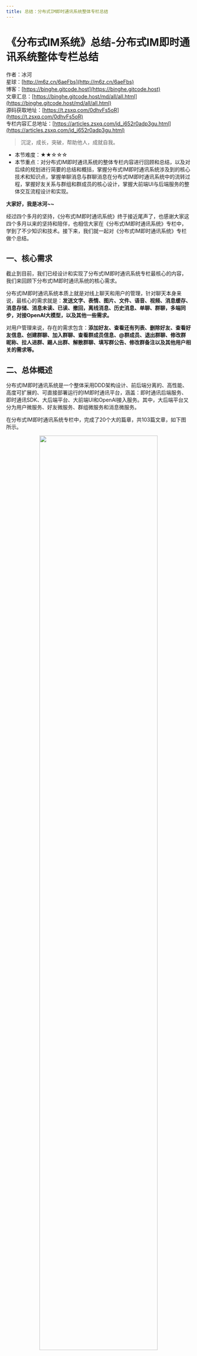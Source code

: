 ```yaml
---
title: 总结：分布式IM即时通讯系统整体专栏总结
---
```


# 《分布式IM系统》总结-分布式IM即时通讯系统整体专栏总结

作者：冰河
<br/>星球：[http://m6z.cn/6aeFbs](http://m6z.cn/6aeFbs)
<br/>博客：[https://binghe.gitcode.host](https://binghe.gitcode.host)
<br/>文章汇总：[https://binghe.gitcode.host/md/all/all.html](https://binghe.gitcode.host/md/all/all.html)
<br/>源码获取地址：[https://t.zsxq.com/0dhvFs5oR](https://t.zsxq.com/0dhvFs5oR)
<br/>专栏内容汇总地址：[https://articles.zsxq.com/id_i652r0adp3gu.html](https://articles.zsxq.com/id_i652r0adp3gu.html)

> 沉淀，成长，突破，帮助他人，成就自我。

* 本节难度：★★☆☆☆
* 本节重点：对分布式IM即时通讯系统的整体专栏内容进行回顾和总结，以及对后续的规划进行简要的总结和概括，掌握分布式IM即时通讯系统涉及到的核心技术和知识点，掌握单聊消息与群聊消息在分布式IM即时通讯系统中的流转过程，掌握好友关系与群组和群成员的核心设计，掌握大前端UI与后端服务的整体交互流程设计和实现。

**大家好，我是冰河~~**

经过四个多月的坚持，《分布式IM即时通讯系统》终于接近尾声了，也感谢大家这四个多月以来的坚持和陪伴，也相信大家在《分布式IM即时通讯系统》专栏中，学到了不少知识和技术。接下来，我们就一起对《分布式IM即时通讯系统》专栏做个总结。

## 一、核心需求

截止到目前，我们已经设计和实现了分布式IM即时通讯系统专栏最核心的内容， 我们来回顾下分布式IM即时通讯系统的核心需求。

分布式IM即时通讯系统本质上就是对线上聊天和用户的管理，针对聊天本身来说，最核心的需求就是：**发送文字、表情、图片、文件、语音、视频、消息缓存、消息存储、消息未读、已读、撤回，离线消息、历史消息、单聊、群聊，多端同步，对接OpenAI大模型，以及其他一些需求。**

对用户管理来说，存在的需求包含：**添加好友、查看还有列表、删除好友、查看好友信息、创建群聊、加入群聊、查看群成员信息、@群成员、退出群聊、修改群昵称、拉人进群、踢人出群、解散群聊、填写群公告、修改群备注以及其他用户相关的需求等。**

## 二、总体概述

分布式IM即时通讯系统是一个整体采用DDD架构设计、前后端分离的、高性能、高度可扩展的、可直接部署运行的IM即时通讯平台，涵盖：即时通讯后端服务、即时通讯SDK、大后端平台、大前端UI和OpenAI接入服务。其中，大后端平台又分为用户微服务、好友微服务、群组微服务和消息微服务。

在分布式IM即时通讯系统专栏中，完成了20个大的篇章，共103篇文章，如下图所示。

<div align="center">
    <img src="https://binghe.gitcode.host/images/project/im/2024-03-10-001.png?raw=true" width="80%">
    <br/>
</div>

可以这么说，在分布式IM即时通讯系统中，我们已经完整实现了即时通讯最基础和最核心的功能，支持好友和群组关系，支持单聊和群聊，支持发送文本消息、表情消息、图片消息、文件消息、语音消息和双向视频呼叫。并且在单聊消息流程和群聊消息流程中，接入了OpenAI大模型。

在分布式IM即时通讯系统的整体架构设计和实现中，共分为即时通讯后端服务、即时通讯SDK、大后端平台、大前端UI和OpenAI接入服务。其中，大后端平台又分成了用户微服务、好友微服务、群组微服务和消息微服务。每个部分都是高度可扩展、可独立部署运行的，并且每一部分都支持集群化部署。

<div align="center">
    <img src="https://binghe.gitcode.host/images/project/im/2024-03-10-002.png?raw=true" width="70%">
    <br/>
</div>

通过《分布式IM即时通讯系统》专栏，让大家从需求设计、原型设计、架构设计、编码实现、项目优化、项目部署、极致优化等多个层面真正掌握高并发、高性能、高可用、高可扩展和高可维护项目的架构设计与实际落地方案。

另外，每一篇专栏的内容，冰河都会为其录制对应的视频课程进行加持。

<div align="center">
    <img src="https://binghe.gitcode.host/images/project/im/2024-03-10-003.png?raw=true" width="70%">
    <br/>
</div>

通过文章+视频+小册+源码+答疑的方式进行全方位学习，还有比这更爽的事情吗？

## 三、技术选型

在技术选型上，除了采用SpringBoot等基础框架外，也会采用容器化方案。为了尽量降低技术门槛，在整个分布式IM即时通讯系统的技术选型中，主要采用市面上比较主流的技术框架和方案，具体技术选型如下所示。

- 开发框架：SpringBoot、SpringCloud、SpringCloud Alibaba、Dubbo。
- 缓存：Redis分布式缓存+Guava本地缓存。
- 数据库：MySQL、TiDB、HBase。
- 流量网关：OpenResty+Lua。
- 业务网关：SpringCloud Gateway + Sentinel。
- 持久层框架：MyBatis、Mybatis-Plus。
- 服务配置、服务注册与发现：Nacos。
- 消息中间件：RocketMQ。
- 网络通信：Netty。
- 文件存储：Minio。
- 日志可视化治理：ELK。
- 容器化管理：Swarm、Portainer。
- 监控：Prometheus、Grafana。
- 前端：Vue。
- 单元测试：Junit。
- 基准测试：JMH。
- 压力测试：JMeter。

**授人以鱼，不如授人以渔。后续我会把监控平台、容器化管理、日志可视化、大数据等等内容单独拿出来讲，每项技术、每个框架单独写个小项目实操，这样安排的话，相信大家会对这部分内容有更加深刻的理解，后续无论是哪个项目，只要是涉及到监控、容器化、链路追踪、日志可视化、大数据相关的内容时，大家都可以参考这部分内容进行实现。**

所以，通过分布式IM即时通讯系统，可以学习到微服务领域和DDD架构领域的主流核心技术。

## 四、适应人群

由于分布式IM即时通讯统是从需求立项开始，从零一步步搭建环境、设计原型、设计架构、编码开发、运行调试和上线部署的，使用到的技术也是带着大家直接上手的。所以，整个专栏从小白到有一定开发经验的中高级工程师，有一定基础的架构师都可以学习。如果你当前或者长期受如下问题困扰，那你就更需要学习《分布式IM即时通讯系统》专栏了。

* 在校大学生，想在毕业设计时，写一个有亮点的项目让导师眼前一亮。
* 应届毕业生，找实习或工作时，想让自己的项目更具竞争力。

- 一直在小公司做CRUD，并发编程没接触过，更别提如何高并发实际项目了。
- 公司项目没什么并发，在线人数也不多，学了很多并发编程相关的知识不知道怎么用。
- 学了很多并发编程的知识，也知道一些概念，能说出一些简单的方案，但是没实际项目经验。
- 自我感觉掌握了一些高并发编程的技术方案，但是如果真正做项目时，还是不知道如何下手。
- 简历上写了熟悉并发编程，在面试过程中，面试官一般会问秒杀系统，实时消息推动系统，IM即时通讯系统，或者其他高并发项目实战问题，不知道怎么回答。
- 在大厂工作多年，参与了一些系统的建设与研发，但是也没机会参与像秒杀系统，IM即时通讯系统这样高并发、大流量的系统的整个建设过程。
- 其他问题。。。

可以看到，如果小公司的小伙伴受限于业务，接触不到高并发、大流量的业务场景，大厂的小伙伴由于某些原因没有被分到高并发、大流量业务部门。没有系统性落地成实际高并发项目的经验，这样的小伙伴更需要学习《分布式IM即时通讯系统》。

如果小伙们是在线大学生，想让自己的毕业设计项目更加具备亮点，如果是应届毕业生，找实习或者工作时，想让自己的项目更具竞争力，都可以学习《分布式IM即时通讯系统》。

另外，冰河在星球分享了1000+套精美简历模板，助力小伙伴们跳槽面试、升职加薪，加入星球，猛戳如下链接获取。

* 简历模板：[https://t.zsxq.com/193DYfk3U](https://t.zsxq.com/193DYfk3U)

##  五、如何学习

1.加入 **冰河技术** 知识星球（文末有知识星球优惠券，IM即时通讯系统完结了，即将涨价），才能查看星球专栏文章，学习专栏视频课程，查看置顶消息，申请加入项目，才能看到项目代码和技术小册，如果未申请加入项目，点击项目链接，你会发现是404页面。

2.专栏的每一章会对应一个代码分支，需要切换对应的分支学习对应的视频和文章的代码分支，同时，分布式IM即时通讯系统的每个服务模块都对应着一个单独的代码仓库，大家对照学习即可。

3.学习过程中最好按照章节顺序来学习，每一章前后都是比较连贯的，并且每一章的代码实现也有先后顺序，这样按照从前往后的顺序学习，最终你会实现一个完整的分布式IM即时通讯系统。

**注意：学习的过程，不是复制粘贴代码的过程，赋值粘贴代码是没有任何意义的，最好的学习方式就是自己动手实现代码，然后思考、总结。**

4.代码结构：master分支是最新的全量代码，专栏中每一个章节和视频都会对应一个代码分支，切换到章节对应的代码分支后，即可根据当前章节和视频学习对应的代码实现，不然，在master分支中看到的是全量的代码。

5.对应代码实现上的问题，可以在专栏对应的源码提issuse

6.冰河会为《分布式IM即时通讯系统》专栏录制完整的视频课程。

## 六、提交作业

在学习秒杀系统的过程中，为了有助于大家更好的消化吸收《分布式IM即时通讯系统》的知识，冰河会为大家布置相应的作业。当然，也是为了希望在学习的过程中，留下你真实的足迹，让我们一起努力，突破自身技术瓶颈。

### 1.代码作业

* 作业空间：[https://gitcode.net/BingheProjects/im-projects-startball](https://gitcode.net/BingheProjects/im-projects-startball)
* 空间说明：为知识星球的用户提供项目代码提交空间，方便针对项目进行技术交流，你可以把自己实现的《分布式IM即时通讯系统》源码提交到空间中，按照 `项目名称-用户星球编号-作者名称` 的格式创建仓库，例如 `bh-im-server-1-binghe`。

<div align="center">
    <img src="https://binghe.gitcode.host/images/project/im/2024-03-10-004.png?raw=true" width="70%">
    <br/>
</div>

### 2.文字打卡

* 大家可以在 **冰河技术** 知识星球中，提交文字作业也可以进行文字打卡。

主要按照如下方式进行总结：

1.今天你学了哪些章节？

2.遇到的问题是什么？

3.你是怎么解决问题的？

4.今天的收获是什么？

基于大家的打卡或者作业反馈的问题，冰河会在后续以文章和直播的形式统一解决大家学习过程中的疑问。

## 七、如何加入星球

分布式IM即时通讯系统不仅可以用在真实的聊天场景中、还能接入多种真实的消息推送场景。这些真实场景的项目设计与落地实现，在冰河的知识星球除了分布式IM即时通讯系统外，还有其他5个项目，像Sekill分布式秒杀系统、手写RPC、简易商城系统等等，这些项目的需求、方案、架构、落地等均来自互联网真实业务场景，让你真正学到互联网大厂的业务与技术落地方案，并将其有效转化为自己的知识储备。

**值得一提的是：冰河自研的比某些开源网关项目性能更优的生产级网关项目即将启动**，你还在等啥？不少小伙伴经过星球硬核技术和项目的历练，早已成功跳槽加薪，实现薪资翻倍，而你，还在原地踏步，抱怨大环境不好。2024年抛弃焦虑和抱怨，我们一起塌下心来沉淀硬核技术和项目，让自己的薪资更上一层楼。

<div align="center">
    <img src="https://binghe.gitcode.host/images/personal/xingqiu_149.png?raw=true" width="70%">
    <div style="font-size: 18px;">星球优惠券</div>
    <br/>
</div>

目前，领取5折优惠券，就可以跟冰河一起学习《简易商城脚手架项目》、《手撸RPC专栏》和《Spring6核心技术与源码解析》、《实战高并发设计模式》、《分布式IM即时通讯系统》和《分布式IM即时通讯系统》，从零开始介绍原理、设计架构、手撸代码。

**花很少的钱就能学这么多硬核技术、中间件项目和大厂秒杀系统与分布式IM即时通讯系统，比其他培训机构不知便宜多少倍，硬核多少倍，如果是我，我会买他个十年！**

加入要趁早，后续还会随着项目和加入的人数涨价，而且只会涨，不会降，先加入的小伙伴就是赚到。

另外，还有一个限时福利，邀请一个小伙伴加入，冰河就会给一笔 **分享有奖** ，有些小伙伴都邀请了50+人，早就回本了！

## 八、其他方式加入星球

* **链接** ：打开链接 [http://m6z.cn/6aeFbs](http://m6z.cn/6aeFbs) 加入星球。
* **回复** ：在公众号 **冰河技术** 回复 **星球** 领取优惠券加入星球。

**特别提醒：** 苹果用户进圈或续费，请加微信 **hacker_binghe** 扫二维码，或者去公众号 **冰河技术** 回复 **星球** 扫二维码加入星球。

## 九、联系冰河

### 1.加群交流

本群的宗旨是给大家提供一个良好的技术学习交流平台，所以杜绝一切广告！由于微信群人满 100 之后无法加入，请扫描下方二维码先添加作者 “冰河” 微信(hacker_binghe)，备注：`星球编号`。

<div align="center">
    <img src="https://binghe.gitcode.host/images/personal/hacker_binghe.jpg?raw=true" width="180px">
    <div style="font-size: 18px;">冰河微信</div>
    <br/>
</div>

### 2.公众号

分享各种编程语言、开发技术、分布式与微服务架构、分布式数据库、分布式事务、云原生、大数据与云计算技术和渗透技术。另外，还会分享各种面试题和面试技巧。内容在 **冰河技术** 微信公众号首发，强烈建议大家关注。

<div align="center">
    <img src="https://binghe.gitcode.host/images/personal/ice_wechat.jpg?raw=true" width="180px">
    <div style="font-size: 18px;">公众号：冰河技术</div>
    <br/>
</div>

### 3.视频号

定期分享各种编程语言、开发技术、分布式与微服务架构、分布式数据库、分布式事务、云原生、大数据与云计算技术和渗透技术。另外，还会分享各种面试题和面试技巧。

<div align="center">
    <img src="https://binghe.gitcode.host/images/personal/ice_video.png?raw=true" width="180px">
    <div style="font-size: 18px;">视频号：冰河技术</div>
    <br/>
</div>

### 4.星球

加入星球 **[冰河技术](http://m6z.cn/6aeFbs)**，可以获得本站点所有学习内容的指导与帮助。如果你遇到不能独立解决的问题，也可以添加冰河的微信：**hacker_binghe**， 我们一起沟通交流。另外，在星球中不只能学到实用的硬核技术，还能学习**实战项目**！

关注 [冰河技术](https://img-blog.csdnimg.cn/20210426115714643.jpg?raw=true)公众号，回复 `星球` 可以获取入场优惠券。

<div align="center">
    <img src="https://binghe.gitcode.host/images/personal/xingqiu.png?raw=true" width="180px">
    <div style="font-size: 18px;">知识星球：冰河技术</div>
    <br/>
</div>





